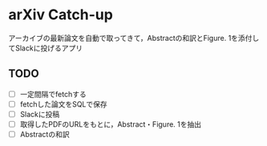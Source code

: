 # arXiv Catch-up
アーカイブの最新論文を自動で取ってきて，Abstractの和訳とFigure. 1を添付してSlackに投げるアプリ

## TODO
- [ ] 一定間隔でfetchする
- [ ] fetchした論文をSQLで保存
- [ ] Slackに投稿
- [ ] 取得したPDFのURLをもとに，Abstract・Figure. 1を抽出
- [ ] Abstractの和訳
